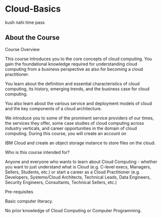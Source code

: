 # Cloud-Basics
kush nahi time pass

 About the Course
-------------------
Course Overview

This course introduces you to the core concepts of cloud computing. You gain the foundational knowledge required for understanding cloud computing from a business perspective as also for becoming a cloud practitioner.

You learn about the definition and essential characteristics of cloud computing, its history, emerging trends, and the business case for cloud computing.

You also learn about the various service and deployment models of cloud and the key components of a cloud architecture. 

We introduce you to some of the prominent service providers of our times, the services they offer, some case studies of cloud computing across industry verticals, and career opportunities in the domain of cloud computing. During this course, you will create an account on 

IBM Cloud and create an object storage instance to store files on the cloud. 


Who is this course intended for?

Anyone and everyone who wants to learn about Cloud Computing -  whether you want to just understand what is Cloud (e.g. C-level execs, Managers, Sellers, Students, etc.) or start a career as a Cloud Practitioner (e.g. Developers, Systems/Cloud Architects, Technical Leads, Data Engineers, Security Engineers, Consultants, Technical Sellers, etc.)


Pre-requisites

Basic computer literacy.

No prior knowledge of Cloud Computing or Computer Programming.

